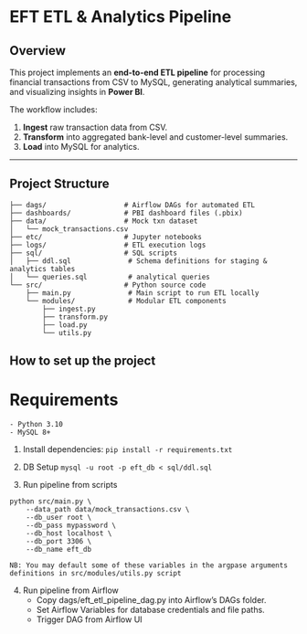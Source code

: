 # **EFT ETL & Analytics Pipeline**

## **Overview**
This project implements an **end-to-end ETL pipeline** for processing financial transactions from CSV to MySQL, generating analytical summaries, and visualizing insights in **Power BI**.

The workflow includes:

1. **Ingest** raw transaction data from CSV.
2. **Transform** into aggregated bank-level and customer-level summaries.
3. **Load** into MySQL for analytics.

---

## **Project Structure**
```
├── dags/                   # Airflow DAGs for automated ETL
├── dashboards/             # PBI dashboard files (.pbix)
├── data/                   # Mock txn dataset
│   └── mock_transactions.csv
├── etc/                    # Jupyter notebooks
├── logs/                   # ETL execution logs
├── sql/                    # SQL scripts
│   ├── ddl.sql              # Schema definitions for staging & analytics tables
│   └── queries.sql          # analytical queries
└── src/                    # Python source code
    ├── main.py              # Main script to run ETL locally
    └── modules/             # Modular ETL components
        ├── ingest.py
        ├── transform.py
        ├── load.py
        └── utils.py
```

## **How to set up the project**

# Requirements
    - Python 3.10
    - MySQL 8+

1. Install dependencies:
``` pip install -r requirements.txt ```

2. DB Setup
``` mysql -u root -p eft_db < sql/ddl.sql ```

3. Run pipeline from scripts
```
python src/main.py \
    --data_path data/mock_transactions.csv \
    --db_user root \
    --db_pass mypassword \
    --db_host localhost \
    --db_port 3306 \
    --db_name eft_db
```
    NB: You may default some of these variables in the argpase arguments definitions in src/modules/utils.py script

4. Run pipeline from Airflow
    - Copy dags/eft_etl_pipeline_dag.py into Airflow’s DAGs folder.
    - Set Airflow Variables for database credentials and file paths.
    - Trigger DAG from Airflow UI


